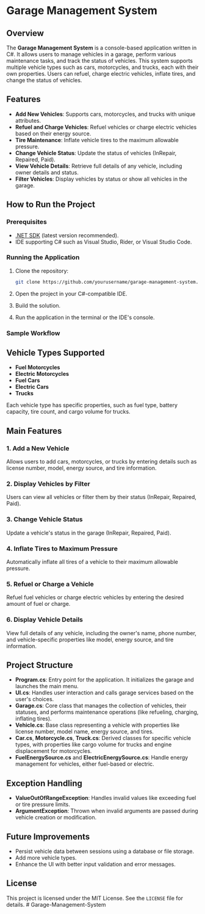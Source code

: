# Garage Management System

## Overview
The **Garage Management System** is a console-based application written in C#. It allows users to manage vehicles in a garage, perform various maintenance tasks, and track the status of vehicles. This system supports multiple vehicle types such as cars, motorcycles, and trucks, each with their own properties. Users can refuel, charge electric vehicles, inflate tires, and change the status of vehicles.

## Features
- **Add New Vehicles**: Supports cars, motorcycles, and trucks with unique attributes.
- **Refuel and Charge Vehicles**: Refuel vehicles or charge electric vehicles based on their energy source.
- **Tire Maintenance**: Inflate vehicle tires to the maximum allowable pressure.
- **Change Vehicle Status**: Update the status of vehicles (InRepair, Repaired, Paid).
- **View Vehicle Details**: Retrieve full details of any vehicle, including owner details and status.
- **Filter Vehicles**: Display vehicles by status or show all vehicles in the garage.

## How to Run the Project

### Prerequisites
- [.NET SDK](https://dotnet.microsoft.com/download) (latest version recommended).
- IDE supporting C# such as Visual Studio, Rider, or Visual Studio Code.

### Running the Application
1. Clone the repository:

    ```bash
    git clone https://github.com/yourusername/garage-management-system.git
    ```

2. Open the project in your C#-compatible IDE.
3. Build the solution.
4. Run the application in the terminal or the IDE's console.

### Sample Workflow


## Vehicle Types Supported
- **Fuel Motorcycles**
- **Electric Motorcycles**
- **Fuel Cars**
- **Electric Cars**
- **Trucks**

Each vehicle type has specific properties, such as fuel type, battery capacity, tire count, and cargo volume for trucks.

## Main Features

### 1. Add a New Vehicle
Allows users to add cars, motorcycles, or trucks by entering details such as license number, model, energy source, and tire information.

### 2. Display Vehicles by Filter
Users can view all vehicles or filter them by their status (InRepair, Repaired, Paid).

### 3. Change Vehicle Status
Update a vehicle's status in the garage (InRepair, Repaired, Paid).

### 4. Inflate Tires to Maximum Pressure
Automatically inflate all tires of a vehicle to their maximum allowable pressure.

### 5. Refuel or Charge a Vehicle
Refuel fuel vehicles or charge electric vehicles by entering the desired amount of fuel or charge.

### 6. Display Vehicle Details
View full details of any vehicle, including the owner's name, phone number, and vehicle-specific properties like model, energy source, and tire information.

## Project Structure

- **Program.cs**: Entry point for the application. It initializes the garage and launches the main menu.
- **UI.cs**: Handles user interaction and calls garage services based on the user's choices.
- **Garage.cs**: Core class that manages the collection of vehicles, their statuses, and performs maintenance operations (like refueling, charging, inflating tires).
- **Vehicle.cs**: Base class representing a vehicle with properties like license number, model name, energy source, and tires.
- **Car.cs**, **Motorcycle.cs**, **Truck.cs**: Derived classes for specific vehicle types, with properties like cargo volume for trucks and engine displacement for motorcycles.
- **FuelEnergySource.cs** and **ElectricEnergySource.cs**: Handle energy management for vehicles, either fuel-based or electric.

## Exception Handling
- **ValueOutOfRangeException**: Handles invalid values like exceeding fuel or tire pressure limits.
- **ArgumentException**: Thrown when invalid arguments are passed during vehicle creation or modification.

## Future Improvements
- Persist vehicle data between sessions using a database or file storage.
- Add more vehicle types.
- Enhance the UI with better input validation and error messages.

## License
This project is licensed under the MIT License. See the `LICENSE` file for details.
#   G a r a g e - M a n a g e m e n t - S y s t e m  
 